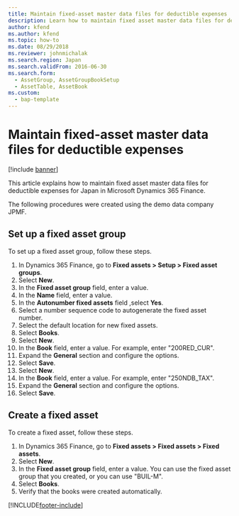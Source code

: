 ```yaml
---
title: Maintain fixed-asset master data files for deductible expenses
description: Learn how to maintain fixed asset master data files for deductible expenses for Japan in Microsoft Dynamics 365 Finance.
author: kfend
ms.author: kfend
ms.topic: how-to
ms.date: 08/29/2018
ms.reviewer: johnmichalak
ms.search.region: Japan
ms.search.validFrom: 2016-06-30
ms.search.form: 
  - AssetGroup, AssetGroupBookSetup
  - AssetTable, AssetBook
ms.custom: 
  - bap-template
---
```


# Maintain fixed-asset master data files for deductible expenses

[!include [banner](../../includes/banner.md)]

This article explains how to maintain fixed asset master data files for deductible expenses for Japan in Microsoft Dynamics 365 Finance.

The following procedures were created using the demo data company JPMF.

## Set up a fixed asset group

To set up a fixed asset group, follow these steps.

1. In Dynamics 365 Finance, go to **Fixed assets \> Setup \> Fixed asset groups**.
1. Select **New**.
1. In the **Fixed asset group** field, enter a value.
1. In the **Name** field, enter a value.
1. In the **Autonumber fixed assets** field ,select **Yes**.
1. Select a number sequence code to autogenerate the fixed asset number.
1. Select the default location for new fixed assets.
1. Select **Books**.
9. Select **New**.
1. In the **Book** field, enter a value. For example, enter "200RED_CUR".  
1. Expand the **General** section and configure the options.
1. Select **Save**.
1. Select **New**.
1. In the **Book** field, enter a value. For example, enter "250NDB_TAX".  
1. Expand the **General** section and configure the options.  
1. Select **Save**.

## Create a fixed asset

To create a fixed asset, follow these steps.

1. In Dynamics 365 Finance, go to **Fixed assets \> Fixed assets \> Fixed assets**.
1. Select **New**.
1. In the **Fixed asset group** field, enter a value. You can use the fixed asset group that you created, or you can use "BUIL-M".  
1. Select **Books**.
1. Verify that the books were created automatically.  



[!INCLUDE[footer-include](../../../includes/footer-banner.md)]
